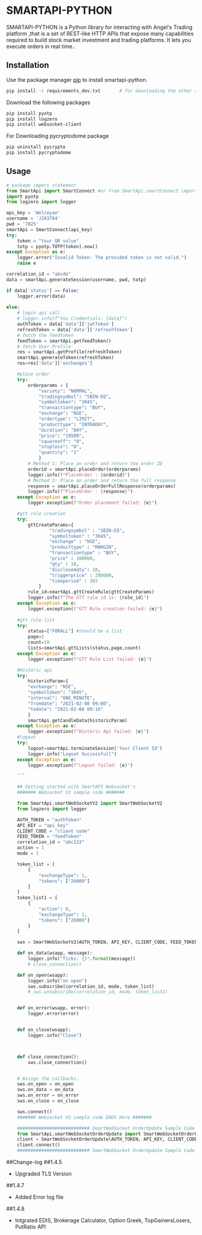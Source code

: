 # SMARTAPI-PYTHON

SMARTAPI-PYTHON is a Python library for interacting with Angel's Trading platform  ,that is a set of REST-like HTTP APIs that expose many capabilities required to build stock market investment and trading platforms. It lets you execute orders in real time..


## Installation

Use the package manager [pip](https://pip.pypa.io/en/stable/) to install smartapi-python.

```bash
pip install -r requirements_dev.txt       # for downloading the other required packages
```

Download the following packages
```bash
pip install pyotp
pip install logzero
pip install websocket-client    
```
For Downloading pycryptodome package
```bash
pip uninstall pycrypto
pip install pycryptodome    
```

## Usage

```python
# package import statement
from SmartApi import SmartConnect #or from SmartApi.smartConnect import SmartConnect
import pyotp
from logzero import logger

api_key = 'Welceyae'
username = 'J203784'
pwd = '7825'
smartApi = SmartConnect(api_key)
try:
    token = "Your QR value"
    totp = pyotp.TOTP(token).now()
except Exception as e:
    logger.error("Invalid Token: The provided token is not valid.")
    raise e

correlation_id = "abcde"
data = smartApi.generateSession(username, pwd, totp)

if data['status'] == False:
    logger.error(data)
    
else:
    # login api call
    # logger.info(f"You Credentials: {data}")
    authToken = data['data']['jwtToken']
    refreshToken = data['data']['refreshToken']
    # fetch the feedtoken
    feedToken = smartApi.getfeedToken()
    # fetch User Profile
    res = smartApi.getProfile(refreshToken)
    smartApi.generateToken(refreshToken)
    res=res['data']['exchanges']

    #place order
    try:
        orderparams = {
            "variety": "NORMAL",
            "tradingsymbol": "SBIN-EQ",
            "symboltoken": "3045",
            "transactiontype": "BUY",
            "exchange": "NSE",
            "ordertype": "LIMIT",
            "producttype": "INTRADAY",
            "duration": "DAY",
            "price": "19500",
            "squareoff": "0",
            "stoploss": "0",
            "quantity": "1"
            }
        # Method 1: Place an order and return the order ID
        orderid = smartApi.placeOrder(orderparams)
        logger.info(f"PlaceOrder : {orderid}")
        # Method 2: Place an order and return the full response
        response = smartApi.placeOrderFullResponse(orderparams)
        logger.info(f"PlaceOrder : {response}")
    except Exception as e:
        logger.exception(f"Order placement failed: {e}")

    #gtt rule creation
    try:
        gttCreateParams={
                "tradingsymbol" : "SBIN-EQ",
                "symboltoken" : "3045",
                "exchange" : "NSE", 
                "producttype" : "MARGIN",
                "transactiontype" : "BUY",
                "price" : 100000,
                "qty" : 10,
                "disclosedqty": 10,
                "triggerprice" : 200000,
                "timeperiod" : 365
            }
        rule_id=smartApi.gttCreateRule(gttCreateParams)
        logger.info(f"The GTT rule id is: {rule_id}")
    except Exception as e:
        logger.exception(f"GTT Rule creation failed: {e}")
        
    #gtt rule list
    try:
        status=["FORALL"] #should be a list
        page=1
        count=10
        lists=smartApi.gttLists(status,page,count)
    except Exception as e:
        logger.exception(f"GTT Rule List failed: {e}")

    #Historic api
    try:
        historicParam={
        "exchange": "NSE",
        "symboltoken": "3045",
        "interval": "ONE_MINUTE",
        "fromdate": "2021-02-08 09:00", 
        "todate": "2021-02-08 09:16"
        }
        smartApi.getCandleData(historicParam)
    except Exception as e:
        logger.exception(f"Historic Api failed: {e}")
    #logout
    try:
        logout=smartApi.terminateSession('Your Client Id')
        logger.info("Logout Successfull")
    except Exception as e:
        logger.exception(f"Logout failed: {e}")

    ```

    ## Getting started with SmartAPI Websocket's
    ####### Websocket V2 sample code #######

    from SmartApi.smartWebSocketV2 import SmartWebSocketV2
    from logzero import logger

    AUTH_TOKEN = "authToken"
    API_KEY = "api_key"
    CLIENT_CODE = "client code"
    FEED_TOKEN = "feedToken"
    correlation_id = "abc123"
    action = 1
    mode = 1

    token_list = [
        {
            "exchangeType": 1,
            "tokens": ["26009"]
        }
    ]
    token_list1 = [
        {
            "action": 0,
            "exchangeType": 1,
            "tokens": ["26009"]
        }
    ]

    sws = SmartWebSocketV2(AUTH_TOKEN, API_KEY, CLIENT_CODE, FEED_TOKEN)

    def on_data(wsapp, message):
        logger.info("Ticks: {}".format(message))
        # close_connection()

    def on_open(wsapp):
        logger.info("on open")
        sws.subscribe(correlation_id, mode, token_list)
        # sws.unsubscribe(correlation_id, mode, token_list1)


    def on_error(wsapp, error):
        logger.error(error)


    def on_close(wsapp):
        logger.info("Close")



    def close_connection():
        sws.close_connection()


    # Assign the callbacks.
    sws.on_open = on_open
    sws.on_data = on_data
    sws.on_error = on_error
    sws.on_close = on_close

    sws.connect()
    ####### Websocket V2 sample code ENDS Here #######

    ########################### SmartWebSocket OrderUpdate Sample Code Start Here ###########################
    from SmartApi.smartWebSocketOrderUpdate import SmartWebSocketOrderUpdate
    client = SmartWebSocketOrderUpdate(AUTH_TOKEN, API_KEY, CLIENT_CODE, FEED_TOKEN)
    client.connect()
    ########################### SmartWebSocket OrderUpdate Sample Code End Here ###########################
```
##Change-log
##1.4.5
- Upgraded TLS Version

##1.4.7
- Added Error log file

##1.4.8
- Intgrated EDIS, Brokerage Calculator, Option Greek, TopGainersLosers, PutRatio API
